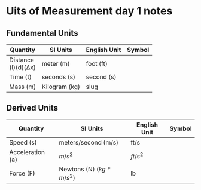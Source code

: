 # Uits of Measurement day 1 notes
## Fundamental Units
| Quantity | SI Units | English Unit | Symbol |
| -------- | -------- | ------------ | ------ |
| Distance<br>(l)(d)(Δx) | meter (m) | foot (ft) | |
| Time (t) | seconds (s) | second (s) | |
| Mass (m) | Kilogram (kg) | slug | |

## Derived Units
| Quantity | SI Units | English Unit | Symbol |
| -------- | -------- | ------------ | ------ |
| Speed (s) | meters/second (m/s) | ft/s | |
| Acceleration (a) | $m/s^2$ | $ft/s^2$ |  |
| Force (F) | Newtons (N) ($kg*m/s^2$) | lb | |
